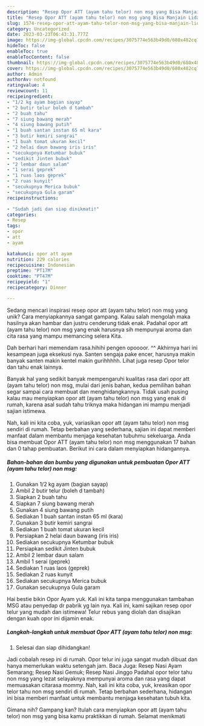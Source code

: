 ```yaml
---
description: "Resep Opor ATT (ayam tahu telor) non msg yang Bisa Manjain Lidah"
title: "Resep Opor ATT (ayam tahu telor) non msg yang Bisa Manjain Lidah"
slug: 1574-resep-opor-att-ayam-tahu-telor-non-msg-yang-bisa-manjain-lidah
category: Uncategorized
date: 2023-03-23T06:43:31.777Z
image: https://img-global.cpcdn.com/recipes/3075774e563b49d0/680x482cq70/opor-att-ayam-tahu-telor-non-msg-foto-resep-utama.jpg
hideToc: false
enableToc: true
enableTocContent: false
thumbnail: https://img-global.cpcdn.com/recipes/3075774e563b49d0/680x482cq70/opor-att-ayam-tahu-telor-non-msg-foto-resep-utama.jpg
cover: https://img-global.cpcdn.com/recipes/3075774e563b49d0/680x482cq70/opor-att-ayam-tahu-telor-non-msg-foto-resep-utama.jpg
author: Admin
authorAv: notfound
ratingvalue: 4
reviewcount: 11
recipeingredient:
- "1/2 kg ayam bagian sayap"
- "2 butir telur boleh d tambah"
- "2 buah tahu"
- "7 siung bawang merah"
- "4 siung bawang putih"
- "1 buah santan instan 65 ml kara"
- "3 butir kemiri sangrai"
- "1 buah tomat ukuran kecil"
- "2 helai daun bawang iris iris"
- "secukupnya Ketumbar bubuk"
- "sedikit Jinten bubuk"
- "2 lembar daun salam"
- "1 serai geprek"
- "1 ruas laos geprek"
- "2 ruas kunyit"
- "secukupnya Merica bubuk"
- "secukupnya Gula garam"
recipeinstructions:

- "Sudah jadi dan siap dinikmati!"
categories:
- Resep
tags:
- opor
- att
- ayam

katakunci: opor att ayam 
nutrition: 229 calories
recipecuisine: Indonesian
preptime: "PT17M"
cooktime: "PT47M"
recipeyield: "1"
recipecategory: Dinner

---
```





Sedang mencari inspirasi resep opor att (ayam tahu telor) non msg yang unik? Cara menyiapkannya sangat gampang. Kalau salah mengolah maka hasilnya akan hambar dan justru cenderung tidak enak. Padahal opor att (ayam tahu telor) non msg yang enak harusnya sih mempunyai aroma dan cita rasa yang mampu memancing selera Kita.





Dah berhari hari memendam rasa.hihihi pengen opoooor. ^^ Akhirnya hari ini kesampean juga eksekusi nya. Santen sengaja pake encer, harusnya makin banyak santen makin kentel makin gurihhhhh. Lihat juga resep Opor telor dan tahu enak lainnya.

Banyak hal yang sedikit banyak mempengaruhi kualitas rasa dari opor att (ayam tahu telor) non msg, mulai dari jenis bahan, kedua pemilihan bahan segar sampai cara membuat dan menghidangkannya. Tidak usah pusing kalau mau menyiapkan opor att (ayam tahu telor) non msg yang enak di rumah, karena asal sudah tahu triknya maka hidangan ini mampu menjadi sajian istimewa.






Nah, kali ini kita coba, yuk, variasikan opor att (ayam tahu telor) non msg sendiri di rumah. Tetap berbahan yang sederhana, sajian ini dapat memberi manfaat dalam membantu menjaga kesehatan tubuhmu sekeluarga. Anda bisa membuat Opor ATT (ayam tahu telor) non msg menggunakan 17 bahan dan 0 tahap pembuatan. Berikut ini cara dalam menyiapkan hidangannya.

<!--inarticleads1-->

##### Bahan-bahan dan bumbu yang digunakan untuk pembuatan Opor ATT (ayam tahu telor) non msg:

1. Gunakan 1/2 kg ayam (bagian sayap)
1. Ambil 2 butir telur (boleh d tambah)
1. Siapkan 2 buah tahu
1. Siapkan 7 siung bawang merah
1. Gunakan 4 siung bawang putih
1. Sediakan 1 buah santan instan 65 ml (kara)
1. Gunakan 3 butir kemiri sangrai
1. Sediakan 1 buah tomat ukuran kecil
1. Persiapkan 2 helai daun bawang (iris iris)
1. Sediakan secukupnya Ketumbar bubuk
1. Persiapkan sedikit Jinten bubuk
1. Ambil 2 lembar daun salam
1. Ambil 1 serai (geprek)
1. Sediakan 1 ruas laos (geprek)
1. Sediakan 2 ruas kunyit
1. Sediakan secukupnya Merica bubuk
1. Gunakan secukupnya Gula garam


Hai bestie bikin Opor Ayam yuk. Kali ini kita tanpa menggunakan tambahan MSG atau penyedap dr pabrik yg lain nya. Kali ini, kami sajikan resep opor telur yang mudah dan istimewa! Telur rebus yang diolah dan disajikan dengan kuah opor ini dijamin enak. 

<!--inarticleads2-->

##### Langkah-langkah untuk membuat Opor ATT (ayam tahu telor) non msg:


1. Selesai dan siap dihidangkan!

Jadi cobalah resep ini di rumah. Opor telur ini juga sangat mudah dibuat dan hanya memerlukan waktu setengah jam. Baca Juga: Resep Nasi Ayam Semarang; Resep Nasi Gemuk; Resep Nasi Jinggo Padahal opor telor tahu non msg yang lezat selayaknya mempunyai aroma dan rasa yang dapat memuasakan citarasa mommy. Nah, kali ini kita coba, yuk, kreasikan opor telor tahu non msg sendiri di rumah. Tetap berbahan sederhana, hidangan ini bisa memberi manfaat untuk membantu menjaga kesehatan tubuh kita. 

Gimana nih? Gampang kan? Itulah cara menyiapkan opor att (ayam tahu telor) non msg yang bisa kamu praktikkan di rumah. Selamat menikmati

